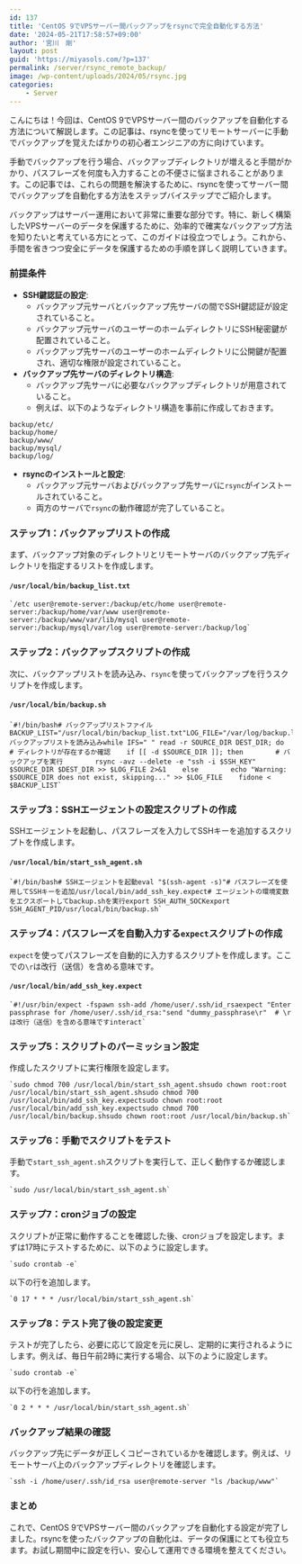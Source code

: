 ```yaml
---
id: 137
title: 'CentOS 9でVPSサーバー間バックアップをrsyncで完全自動化する方法'
date: '2024-05-21T17:58:57+09:00'
author: '宮川　剛'
layout: post
guid: 'https://miyasols.com/?p=137'
permalink: /server/rsync_remote_backup/
image: /wp-content/uploads/2024/05/rsync.jpg
categories:
    - Server
---
```


こんにちは！今回は、CentOS 9でVPSサーバー間のバックアップを自動化する方法について解説します。この記事は、rsyncを使ってリモートサーバーに手動でバックアップを覚えたばかりの初心者エンジニアの方に向けています。

手動でバックアップを行う場合、バックアップディレクトリが増えると手間がかかり、パスフレーズを何度も入力することの不便さに悩まされることがあります。この記事では、これらの問題を解決するために、rsyncを使ってサーバー間でバックアップを自動化する方法をステップバイステップでご紹介します。

バックアップはサーバー運用において非常に重要な部分です。特に、新しく構築したVPSサーバーのデータを保護するために、効率的で確実なバックアップ方法を知りたいと考えている方にとって、このガイドは役立つでしょう。これから、手間を省きつつ安全にデータを保護するための手順を詳しく説明していきます。

### 前提条件

- **SSH鍵認証の設定**: 
    - バックアップ元サーバとバックアップ先サーバの間でSSH鍵認証が設定されていること。
    - バックアップ元サーバのユーザーのホームディレクトリにSSH秘密鍵が配置されていること。
    - バックアップ先サーバのユーザーのホームディレクトリに公開鍵が配置され、適切な権限が設定されていること。
- **バックアップ先サーバのディレクトリ構造**: 
    - バックアップ先サーバに必要なバックアップディレクトリが用意されていること。
    - 例えば、以下のようなディレクトリ構造を事前に作成しておきます。

```
backup/etc/
backup/home/
backup/www/
backup/mysql/
backup/log/
```

- **rsyncのインストールと設定**: 
    - バックアップ元サーバおよびバックアップ先サーバに`rsync`がインストールされていること。
    - 両方のサーバで`rsync`の動作確認が完了していること。

### ステップ1：バックアップリストの作成

まず、バックアップ対象のディレクトリとリモートサーバのバックアップ先ディレクトリを指定するリストを作成します。

#### `/usr/local/bin/backup_list.txt`

```
`/etc user@remote-server:/backup/etc/home user@remote-server:/backup/home/var/www user@remote-server:/backup/www/var/lib/mysql user@remote-server:/backup/mysql/var/log user@remote-server:/backup/log`
```

### ステップ2：バックアップスクリプトの作成

次に、バックアップリストを読み込み、`rsync`を使ってバックアップを行うスクリプトを作成します。

#### `/usr/local/bin/backup.sh`

```
`#!/bin/bash# バックアップリストファイルBACKUP_LIST="/usr/local/bin/backup_list.txt"LOG_FILE="/var/log/backup.log"SSH_KEY="/home/user/.ssh/id_rsa"# バックアップリストを読み込みwhile IFS=" " read -r SOURCE_DIR DEST_DIR; do    # ディレクトリが存在するか確認    if [[ -d $SOURCE_DIR ]]; then        # バックアップを実行        rsync -avz --delete -e "ssh -i $SSH_KEY" $SOURCE_DIR $DEST_DIR >> $LOG_FILE 2>&1    else        echo "Warning: $SOURCE_DIR does not exist, skipping..." >> $LOG_FILE    fidone < $BACKUP_LIST`
```

### ステップ3：SSHエージェントの設定スクリプトの作成

SSHエージェントを起動し、パスフレーズを入力してSSHキーを追加するスクリプトを作成します。

#### `/usr/local/bin/start_ssh_agent.sh`

```
`#!/bin/bash# SSHエージェントを起動eval "$(ssh-agent -s)"# パスフレーズを使用してSSHキーを追加/usr/local/bin/add_ssh_key.expect# エージェントの環境変数をエクスポートしてbackup.shを実行export SSH_AUTH_SOCKexport SSH_AGENT_PID/usr/local/bin/backup.sh`
```

### ステップ4：パスフレーズを自動入力する`expect`スクリプトの作成

`expect`を使ってパスフレーズを自動的に入力するスクリプトを作成します。ここでの`\r`は改行（送信）を含める意味です。

#### `/usr/local/bin/add_ssh_key.expect`

```
`#!/usr/bin/expect -fspawn ssh-add /home/user/.ssh/id_rsaexpect "Enter passphrase for /home/user/.ssh/id_rsa:"send "dummy_passphrase\r"  # \rは改行（送信）を含める意味ですinteract`
```

### ステップ5：スクリプトのパーミッション設定

作成したスクリプトに実行権限を設定します。

```
`sudo chmod 700 /usr/local/bin/start_ssh_agent.shsudo chown root:root /usr/local/bin/start_ssh_agent.shsudo chmod 700 /usr/local/bin/add_ssh_key.expectsudo chown root:root /usr/local/bin/add_ssh_key.expectsudo chmod 700 /usr/local/bin/backup.shsudo chown root:root /usr/local/bin/backup.sh`
```

### ステップ6：手動でスクリプトをテスト

手動で`start_ssh_agent.sh`スクリプトを実行して、正しく動作するか確認します。

```
`sudo /usr/local/bin/start_ssh_agent.sh`
```

### ステップ7：cronジョブの設定

スクリプトが正常に動作することを確認した後、cronジョブを設定します。まずは17時にテストするために、以下のように設定します。

```
`sudo crontab -e`
```

以下の行を追加します。

```
`0 17 * * * /usr/local/bin/start_ssh_agent.sh`
```

### ステップ8：テスト完了後の設定変更

テストが完了したら、必要に応じて設定を元に戻し、定期的に実行されるようにします。例えば、毎日午前2時に実行する場合、以下のように設定します。

```
`sudo crontab -e`
```

以下の行を追加します。

```
`0 2 * * * /usr/local/bin/start_ssh_agent.sh`
```

### バックアップ結果の確認

バックアップ先にデータが正しくコピーされているかを確認します。例えば、リモートサーバ上のバックアップディレクトリを確認します。

```
`ssh -i /home/user/.ssh/id_rsa user@remote-server "ls /backup/www"`
```

### まとめ

これで、CentOS 9でVPSサーバー間のバックアップを自動化する設定が完了しました。rsyncを使ったバックアップの自動化は、データの保護にとても役立ちます。お試し期間中に設定を行い、安心して運用できる環境を整えてください。
